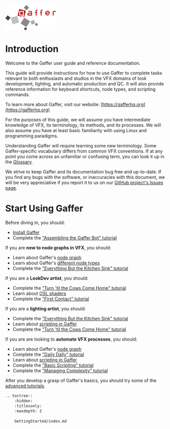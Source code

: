 ![Gaffer Logo](_static/GafferLogo.png)

# Introduction #

Welcome to the Gaffer user guide and reference documentation.

This guide will provide instructions for how to use Gaffer to complete tasks relevant to both enthusiasts and studios in the VFX domains of look development, lighting, and automatic production and QC. It will also provide reference information for keyboard shortcuts, node types, and scripting commands.

To learn more about Gaffer, visit our website: [https://gafferhq.org](https://gafferhq.org)

For the purposes of this guide, we will assume you have intermediate knowledge of VFX, its terminology, its methods, and its processes. We will also assume you have at least basic familiarity with using Linux and programming paradigms.

Understanding Gaffer will require learning some new terminology. Some Gaffer-specific vocabulary differs from common VFX conventions. If at any point you come across an unfamiliar or confusing term, you can look it up in the [Glossary](Appendices/Glossary.md).

We strive to keep Gaffer and its documentation bug free and up-to-date. If you find any bugs with the software, or inaccuracies with this document, we will be very appreciative if you report it to us on our [GitHub project's Issues page](https://github.com/gafferhq/gaffer/issues).

# Start Using Gaffer #

Before diving in, you should:

* [Install Gaffer](GettingStarted/InstallingGaffer/InstallingGaffer.md)
* Complete the ["Assembling the Gaffer Bot" tutorial](GettingStarted/FirstTutorial/FirstTutorial.md)

If you are **new to node graphs in VFX**, you should:

* Learn about Gaffer's [node graph](UnderstandingNodeGraph/GraphFlow.md)
* Learn about Gaffer's [different node types](UnderstandingNodeGraph/NodeTypes.md)
* Complete the ["Everything But the Kitchen Sink" tutorial](GettingStarted/SecondTutorial/SecondTutorial.md)

If you are a **LookDev artist**, you should:

* Complete the ["Turn 'til the Cows Come Home" tutorial](GettingStarted/TurntableTutorial/TurntableTutorial.md)
* Learn about [OSL shaders]()
* Complete the ["First Contact" tutorial](GettingStarted/ContactSheetTutorial/ContactSheetTutorial.md)

If you are a **lighting artist**, you should:

* Complete the ["Everything But the Kitchen Sink" tutorial](GettingStarted/SecondTutorial/SecondTutorial.md)
* Learn about [scripting in Gaffer](NodeGraphScripting/ScriptingInGaffer.md)
* Complete the ["Turn 'til the Cows Come Home" tutorial](GettingStarted/TurntableTutorial/TurntableTutorial.md)

If you are are looking to **automate VFX processes**, you should:

* Learn about Gaffer's [node graph](UnderstandingNodeGraph/GraphFlow.md)
* Complete the ["Daily Dally" tutorial](GettingStarted/DailyTutorial/DailyTutorial.md)
* Learn about [scripting in Gaffer](NodeGraphScripting/ScriptingInGaffer.md)
* Complete the ["Basic Scripting" tutorial](GettingStarted/BasicScriptingTutorial/BasicScriptingTutorial.md)
* Complete the ["Managing Complexity" tutorial](GettingStarted/ComplexityTutorial/ComplexityTutorial.md)

After you develop a grasp of Gaffer's basics, you should try some of the [advanced tutorials](AdvancedTutorials/index.md).

<!-- TOC -->

```eval_rst
.. toctree::
    :hidden:
    :titlesonly:
    :maxdepth: 2

    GettingStarted/index.md
```
